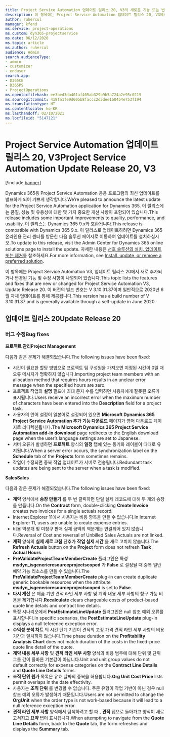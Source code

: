 ```yaml
---
title: Project Service Automation 업데이트 릴리스 20, V3의 새로운 기능 또는 변경된 기능
description: 이 항목에는 Project Service Automation 업데이트 릴리스 20, V3에서 사용할 수 있는 기능 및 수정 사항이 나열되어 있습니다.
author: ruhercul
manager: kfend
ms.service: project-operations
ms.custom: dyn365-projectservice
ms.date: 06/12/2020
ms.topic: article
ms.author: ruhercul
audience: Admin
search.audienceType:
- admin
- customizer
- enduser
search.app:
- D365CE
- D365PS
- ProjectOperations
ms.openlocfilehash: ee3be43da401af405ab329b9b5a724a2e95c0219
ms.sourcegitcommit: 418fa1fe9d605b8faccc2d5dee1b04b4e753f194
ms.translationtype: HT
ms.contentlocale: ko-KR
ms.lasthandoff: 02/10/2021
ms.locfileid: "5147121"
---
```

# <a name="project-service-automation-update-release-20-v3"></a><span data-ttu-id="e1346-103">Project Service Automation 업데이트 릴리스 20, V3</span><span class="sxs-lookup"><span data-stu-id="e1346-103">Project Service Automation Update Release 20, V3</span></span>

[!include [banner](../includes/psa-now-project-operations.md)]

<span data-ttu-id="e1346-104">Dynamics 365용 Project Service Automation 응용 프로그램의 최신 업데이트를 발표하게 되어 기쁘게 생각합니다.</span><span class="sxs-lookup"><span data-stu-id="e1346-104">We’re pleased to announce the latest update for the Project Service Automation application for Dynamics 365.</span></span> <span data-ttu-id="e1346-105">이 릴리스에는 품질, 성능 및 유용성에 대한 몇 가지 중요한 개선 사항이 포함되어 있습니다.</span><span class="sxs-lookup"><span data-stu-id="e1346-105">This release includes some important improvements to quality, performance, and usability.</span></span> <span data-ttu-id="e1346-106">이 릴리스는 Dynamics 365 9.x와 호환됩니다.</span><span class="sxs-lookup"><span data-stu-id="e1346-106">This release is compatible with Dynamics 365 9.x.</span></span> <span data-ttu-id="e1346-107">이 릴리스로 업데이트하려면 Dynamics 365 온라인용 관리 센터를 방문한 다음 솔루션 페이지로 이동하여 업데이트를 설치하십시오.</span><span class="sxs-lookup"><span data-stu-id="e1346-107">To update to this release, visit the Admin Center for Dynamics 365 online solutions page to install the update.</span></span> <span data-ttu-id="e1346-108">자세한 내용은 [선호 솔루션의 설치, 업데이트 또는 제거](https://docs.microsoft.com/power-platform/admin/install-remove-preferred-solution)를 참조하세요.</span><span class="sxs-lookup"><span data-stu-id="e1346-108">For more information, see [Install, update, or remove a preferred solution](https://docs.microsoft.com/power-platform/admin/install-remove-preferred-solution).</span></span>

<span data-ttu-id="e1346-109">이 항목에는 Project Service Automation V3, 업데이트 릴리스 20에서 새로 추가되거나 변경된 기능 및 수정 사항이 나열되어 있습니다.</span><span class="sxs-lookup"><span data-stu-id="e1346-109">This topic lists the features and fixes that are new or changed for Project Service Automation V3, Update Release 20.</span></span> <span data-ttu-id="e1346-110">이 버전의 빌드 번호는 V 3.10.31.37이며 일반적으로 2020년 6월 자체 업데이트를 통해 제공됩니다.</span><span class="sxs-lookup"><span data-stu-id="e1346-110">This version has a build number of V 3.10.31.37 and is generally available through a self-update in June 2020.</span></span>

## <a name="update-release-20"></a><span data-ttu-id="e1346-111">업데이트 릴리스 20</span><span class="sxs-lookup"><span data-stu-id="e1346-111">Update Release 20</span></span>

### <a name="bug-fixes"></a><span data-ttu-id="e1346-112">버그 수정</span><span class="sxs-lookup"><span data-stu-id="e1346-112">Bug fixes</span></span>

<span data-ttu-id="e1346-113">**프로젝트 관리**</span><span class="sxs-lookup"><span data-stu-id="e1346-113">**Project Management**</span></span>

<span data-ttu-id="e1346-114">다음과 같은 문제가 해결되었습니다.</span><span class="sxs-lookup"><span data-stu-id="e1346-114">The following issues have been fixed:</span></span>

- <span data-ttu-id="e1346-115">시간이 필요한 할당 방법으로 프로젝트 팀 구성원을 가져오면 지정된 시간이 0일 때 오류 메시지가 명확하지 않습니다.</span><span class="sxs-lookup"><span data-stu-id="e1346-115">Importing project team members with an allocation method that requires hours results in an unclear error message when the specified hours are zero.</span></span>
- <span data-ttu-id="e1346-116">프로젝트 작업의 **설명** 필드에 최대 문자 수를 입력하면 사용자에게 잘못된 오류가 표시됩니다.</span><span class="sxs-lookup"><span data-stu-id="e1346-116">Users receive an incorrect error when the maximum number of characters have been entered into the **Description** field for a project task.</span></span>
- <span data-ttu-id="e1346-117">사용자의 언어 설정이 일본어로 설정되어 있으면 **Microsoft Dynamics 365 Project Service Automation 추가 기능 다운로드** 페이지가 영어 다운로드 페이지로 리디렉션됩니다.</span><span class="sxs-lookup"><span data-stu-id="e1346-117">The **Microsoft Dynamics 365 Project Service Automation add-in download** page redirects to the English download page when the user’s language settings are set to Japanese.</span></span>
- <span data-ttu-id="e1346-118">서버 오류가 발생하면 **프로젝트** 양식의 **일정** 탭에 있는 동기화 레이블이 때때로 유지됩니다.</span><span class="sxs-lookup"><span data-stu-id="e1346-118">When a server error occurs, the synchronization label on the **Schedule** tab of the **Projects** form sometimes remains.</span></span>
- <span data-ttu-id="e1346-119">작업이 수정되면 중복 작업 업데이트가 서버로 전송됩니다.</span><span class="sxs-lookup"><span data-stu-id="e1346-119">Redundant task updates are being sent to the server when a task is modified.</span></span>

<span data-ttu-id="e1346-120">**Sales**</span><span class="sxs-lookup"><span data-stu-id="e1346-120">**Sales**</span></span>

<span data-ttu-id="e1346-121">다음과 같은 문제가 해결되었습니다.</span><span class="sxs-lookup"><span data-stu-id="e1346-121">The following issues have been fixed:</span></span>

- <span data-ttu-id="e1346-122">**계약** 양식에서 **송장 만들기** 를 두 번 클릭하면 단일 실제 레코드에 대해 두 개의 송장을 만듭니다.</span><span class="sxs-lookup"><span data-stu-id="e1346-122">On the **Contract** form, double-clicking **Create Invoice** creates two invoices for a single actuals record.</span></span>
- <span data-ttu-id="e1346-123">Internet Explorer 11에서 사용자는 비용 항목을 만들 수 없습니다.</span><span class="sxs-lookup"><span data-stu-id="e1346-123">In Internet Explorer 11, users are unable to create expense entries.</span></span>
- <span data-ttu-id="e1346-124">비용 역분개 및 미청구 판매 실제 금액의 역분개는 연결되어 있지 않습니다.</span><span class="sxs-lookup"><span data-stu-id="e1346-124">Reversal of Cost and reversal of Unbilled Sales Actuals are not linked.</span></span>
- <span data-ttu-id="e1346-125">**계획** 양식의 **실제 새로 고침** 단추가 **작업 실제 시간** 을 새로 고치지 않습니다.</span><span class="sxs-lookup"><span data-stu-id="e1346-125">The **Refresh Actuals** button on the **Project** form does not refresh **Task Actual Hours**.</span></span>
- <span data-ttu-id="e1346-126">**PreValidateProjectTeamMemberCreate** 플러그인은 특성 **msdyn_isgenericresourceprojectscoped** 가 **False** 로 설정될 때 중복 일반 예약 가능 리소스를 만들 수 있습니다.</span><span class="sxs-lookup"><span data-stu-id="e1346-126">The **PreValidateProjectTeamMemberCreate** plug-in can create duplicate generic bookable resources when the attribute **msdyn_isgenericresourceprojectscoped** is set to **False**.</span></span>
- <span data-ttu-id="e1346-127">**다시 계산** 은 제품 기반 견적 라인 세부 사항 및 계약 내용 세부 사항의 청구 가능 비용을 제거합니다.</span><span class="sxs-lookup"><span data-stu-id="e1346-127">**Recalculate** clears chargeable costs of product-based quote line details and contract line details.</span></span>
- <span data-ttu-id="e1346-128">특정 시나리오에서 **PostEstimateLineUpdate** 플러그인은 null 참조 예외 오류를 표시합니다.</span><span class="sxs-lookup"><span data-stu-id="e1346-128">In specific scenarios, the **PostEstimateLineUpdate** plug-in displays a null teference exception error.</span></span>
- <span data-ttu-id="e1346-129">**수익성 분석 차트** 의 시간 단계 기간이 견적의 고정 가격 견적 라인 세부 사항의 비용 기간과 일치하지 않습니다.</span><span class="sxs-lookup"><span data-stu-id="e1346-129">Time phase duration on the **Profitability Analysis Chart** does not match duration of the costs in the fixed-price quote line detail of the quote.</span></span>
- <span data-ttu-id="e1346-130">**계약 내용 세부 사항** 및 **견적 라인 세부 사항** 양식의 비용 범주에 대해 단위 및 단위 그룹 값이 올바른 기본값이 아닙니다.</span><span class="sxs-lookup"><span data-stu-id="e1346-130">Unit and unit group values do not default correctly for expense categories on the **Contract Line Details** and **Quote Line Details** forms.</span></span>
- <span data-ttu-id="e1346-131">**조직 단위 원가** 목록은 유효 날짜의 중복을 허용합니다.</span><span class="sxs-lookup"><span data-stu-id="e1346-131">**Org Unit Cost Price** lists permit overlaps in the date effectivity.</span></span>
- <span data-ttu-id="e1346-132">사용자는 **조직 단위** 를 변경할 수 없습니다. 주문 유형이 작업 기반이 아닌 경우 null 참조 예외 오류가 발생하기 때문입니다.</span><span class="sxs-lookup"><span data-stu-id="e1346-132">Users are not permitted to change the **OrgUnit** when the order type is not work-based because it will lead to a null reference exception error.</span></span>
- <span data-ttu-id="e1346-133">**견적 라인 세부 사항** 양식에서 탐색하려고 할 때 , **견적** 탭으로 돌아가고 양식이 새로 고쳐지고 **요약** 탭이 표시됩니다.</span><span class="sxs-lookup"><span data-stu-id="e1346-133">When attempting to navigate from the **Quote Line Details** form, back to the **Quote** tab, the form refreshes and displays the **Summary** tab.</span></span>
